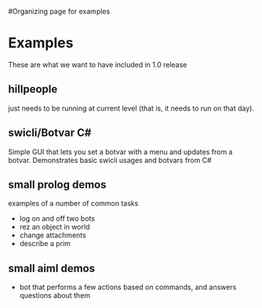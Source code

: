 #Organizing page for examples

# Examples #

These are what we want to have included in 1.0 release


## hillpeople ##

just needs to be running at current level (that is, it needs to run on that day).

## swicli/Botvar C# ##

Simple GUI that lets you set a botvar with a menu and updates from a botvar. Demonstrates basic swicli usages and botvars from C#


## small prolog demos ##

examples of a number of common tasks

  * log on and off two bots
  * rez an object in world
  * change attachments
  * describe a prim

## small aiml demos ##

  * bot that performs a few actions based on commands, and answers questions about them